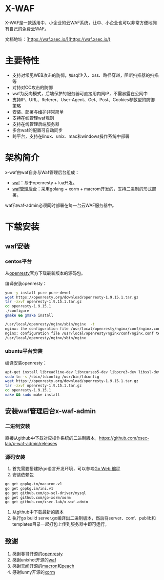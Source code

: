 # X-WAF

X-WAF是一款适用中、小企业的云WAF系统，让中、小企业也可以非常方便地拥有自己的免费云WAF。

文档地址：[https://waf.xsec.io/](https://waf.xsec.io/)

# 主要特性

- 支持对常见WEB攻击的防御，如sql注入、xss、路径穿越，阻断扫描器的扫描等
- 对持对CC攻击的防御
- waf为反向模式，后端保护的服务器可直接用内网IP，不需暴露在公网中
- 支持IP、URL、Referer、User-Agent、Get、Post、Cookies参数型的防御策略
- 安装、部署与维护非常简单
- 支持在线管理waf规则
- 支持在线管理后端服务器
- 多台waf的配置可自动同步
- 跨平台，支持在linux、unix、mac和windows操作系统中部署

# 架构简介
x-waf由waf自身与Waf管理后台组成：

- [waf](https://github.com/xsec-lab/x-waf)：基于openresty + lua开发。
- [waf管理后台](https://github.com/xsec-lab/x-waf-admin)：采用golang + xorm + macrom开发的，支持二进制的形式部署。

waf和waf-admin必须同时部署在每一台云WAF服务器中。

# 下载安装
## waf安装
### centos平台

从[openresty](http://openresty.org/en/download.html)官方下载最新版本的源码包。

编译安装openresty：

```bash
yum -y install pcre pcre-devel
wget https://openresty.org/download/openresty-1.9.15.1.tar.gz
tar -zxvf openresty-1.9.15.1.tar.gz 
cd openresty-1.9.15.1
./configure 
gmake && gmake install

/usr/local/openresty/nginx/sbin/nginx  -t
nginx: the configuration file /usr/local/openresty/nginx/conf/nginx.conf syntax is ok
nginx: configuration file /usr/local/openresty/nginx/conf/nginx.conf test is successful
/usr/local/openresty/nginx/sbin/nginx 
```

### ubuntu平台安装

编译安装openresty：

```bash
apt-get install libreadline-dev libncurses5-dev libpcre3-dev libssl-dev perl make build-essential
sudo ln -s /sbin/ldconfig /usr/bin/ldconfig
wget https://openresty.org/download/openresty-1.9.15.1.tar.gz
tar -zxvf openresty-1.9.15.1.tar.gz
cd openresty-1.9.15.1
make && sudo make install
```

## 安装waf管理后台x-waf-admin

### 二进制安装

直接从github中下载对应操作系统的二进制版本，https://github.com/xsec-lab/x-waf-admin/releases

### 源码安装

1.  首先需要搭建好go语言开发环境，可以参考[Go Web 编程](https://github.com/astaxie/build-web-application-with-golang/blob/master/zh/01.1.md)
1. 安装依赖包
```bash
go get gopkg.in/macaron.v1
go get gopkg.in/ini.v1
go get github.com/go-sql-driver/mysql
go get github.com/go-xorm/xorm
go get github.com/xsec-lab/x-waf-admin
```
1. 从github中下载最新的版本
1. 执行go build server.go编译出二进制版本，然后将server、conf、publib和templates目录一起打包上传到服务器中即可运行。

## 致谢

1. 感谢春哥开源的[openresty](https://openresty.org)
1. 感谢unixhot开源的[waf](https://github.com/unixhot/waf)
1. 感谢无闻开源的[macron](https://go-macaron.com/)和[peach](https://peachdocs.org/)
1. 感谢lunny开源的[xorm](https://github.com/go-xorm/xorm)
